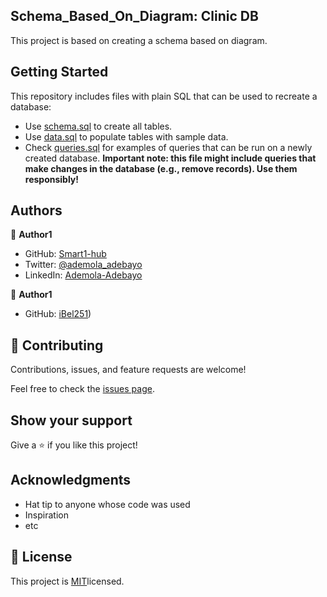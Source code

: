 ## Schema_Based_On_Diagram: Clinic DB

This project is based on creating a schema based on diagram.


## Getting Started

This repository includes files with plain SQL that can be used to recreate a database:

- Use [schema.sql](./schema.sql) to create all tables.
- Use [data.sql](./data.sql) to populate tables with sample data.
- Check [queries.sql](./queries.sql) for examples of queries that can be run on a newly created database. **Important note: this file might include queries that make changes in the database (e.g., remove records). Use them responsibly!**


## Authors

👤 **Author1**

- GitHub: [Smart1-hub](https://github.com/Smart1-hub)
- Twitter: [@ademola_adebayo](https://twitter.com/ademola_adebayo)
- LinkedIn: [Ademola-Adebayo](https://www.linkedin.com/in/ademola-adebayo/)

👤 **Author1**

- GitHub: [iBel251](https://github.com/iBel251))

## 🤝 Contributing

Contributions, issues, and feature requests are welcome!

Feel free to check the [issues page](../../issues/).

## Show your support

Give a ⭐️ if you like this project!

## Acknowledgments

- Hat tip to anyone whose code was used
- Inspiration
- etc

## 📝 License

This project is [MIT](https://github.com/microverseinc/readme-template/blob/master/MIT.md)licensed.
